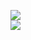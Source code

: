 [![](https://img.shields.io/badge/Made%20With-Github%20Spray-lightgrey.svg?style=for-the-badge&logo=github)](https://github.com/Annihil/github-spray#7845)  
[![](https://i.imgur.com/2DrTn0Z.gif)](https://github.com/Annihil/github-spray)